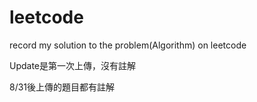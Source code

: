 # leetcode
record my solution to the problem(Algorithm) on leetcode

Update是第一次上傳，沒有註解

8/31後上傳的題目都有註解

